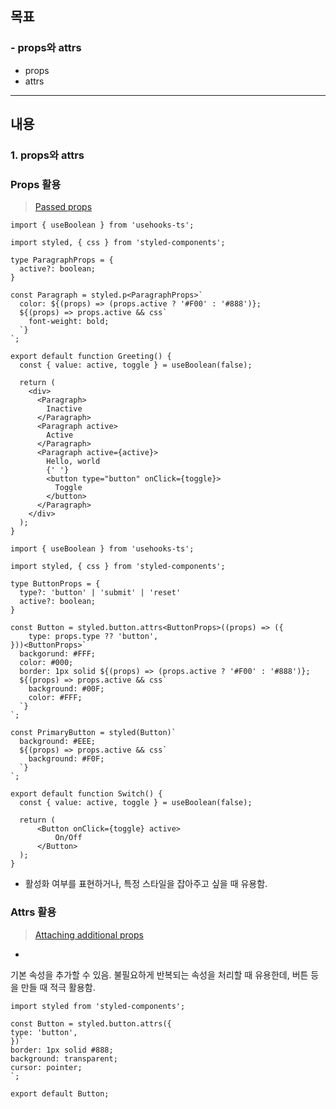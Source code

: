 ## 목표
### - props와 attrs

- props
- attrs

---

## 내용
### 1. props와 attrs

### Props 활용
> [Passed props](https://styled-components.com/docs/basics#passed-props)

```tsx
import { useBoolean } from 'usehooks-ts';

import styled, { css } from 'styled-components';

type ParagraphProps = {
  active?: boolean;
}

const Paragraph = styled.p<ParagraphProps>`
  color: ${(props) => (props.active ? '#F00' : '#888')};
  ${(props) => props.active && css`
    font-weight: bold;
  `}
`;

export default function Greeting() {
  const { value: active, toggle } = useBoolean(false);

  return (
    <div>
      <Paragraph>
        Inactive
      </Paragraph>
      <Paragraph active>
        Active
      </Paragraph>
      <Paragraph active={active}>
        Hello, world
        {' '}
        <button type="button" onClick={toggle}>
          Toggle
        </button>
      </Paragraph>
    </div>
  );
}
```

```tsx
import { useBoolean } from 'usehooks-ts';

import styled, { css } from 'styled-components';

type ButtonProps = {
  type?: 'button' | 'submit' | 'reset'
  active?: boolean;
}

const Button = styled.button.attrs<ButtonProps>((props) => ({
    type: props.type ?? 'button',
}))<ButtonProps>`
  backgorund: #FFF;
  color: #000;
  border: 1px solid ${(props) => (props.active ? '#F00' : '#888')};
  ${(props) => props.active && css`
    background: #00F;
    color: #FFF;
  `}
`;

const PrimaryButton = styled(Button)`
  background: #EEE;
  ${(props) => props.active && css`
    background: #F0F; 
  `}
`;

export default function Switch() {
  const { value: active, toggle } = useBoolean(false);

  return (
      <Button onClick={toggle} active>
          On/Off
      </Button>
  );
}
```
- 활성화 여부를 표현하거나, 특정 스타일을 잡아주고 싶을 때 유용함.

### Attrs 활용

> [Attaching additional props](https://styled-components.com/docs/basics#attaching-additional-props)
-
기본 속성을 추가할 수 있음. 불필요하게 반복되는 속성을 처리할 때 유용한데, 버튼 등을 만들 때 적극 활용함.

```tsx
import styled from 'styled-components';

const Button = styled.button.attrs({
type: 'button',
})`
border: 1px solid #888;
background: transparent;
cursor: pointer;
`;

export default Button;
```